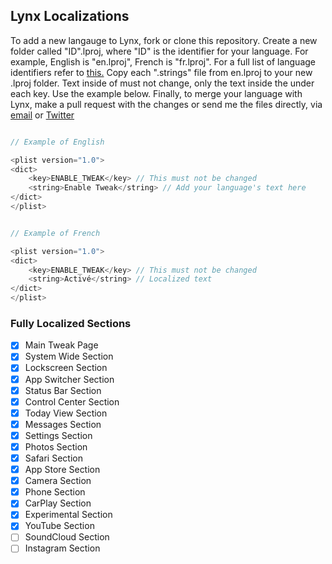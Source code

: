 ## Lynx Localizations

To add a new langauge to Lynx, fork or clone this repository. Create a new folder called "ID".lproj, where "ID" is the identifier for your language. For example, English is "en.lproj", French is "fr.lproj". For a full list of language identifiers refer to [this.](https://www.ibabbleon.com/iOS-Language-Codes-ISO-639.html) Copy each ".strings" file from en.lproj to your new .lproj folder. Text inside of <key></key> must not change, only the text inside the <string></string> under each key. Use the example below. Finally, to merge your language with Lynx, make a pull request with the changes or send me the files directly, via [email](mailto:mtac@mtac.app) or [Twitter](https://twitter.com/mtac8)

```objective-c

// Example of English

<plist version="1.0">
<dict>
    <key>ENABLE_TWEAK</key> // This must not be changed
    <string>Enable Tweak</string> // Add your language's text here
</dict>
</plist>
```

```objective-c

// Example of French

<plist version="1.0">
<dict>
    <key>ENABLE_TWEAK</key> // This must not be changed
    <string>Activé</string> // Localized text
</dict>
</plist>
```

### Fully Localized Sections

- [x] Main Tweak Page
- [x] System Wide Section
- [x] Lockscreen Section
- [x] App Switcher Section
- [x] Status Bar Section
- [x] Control Center Section
- [x] Today View Section
- [x] Messages Section
- [x] Settings Section
- [x] Photos Section
- [x] Safari Section
- [x] App Store Section
- [x] Camera Section
- [x] Phone Section
- [x] CarPlay Section
- [x] Experimental Section
- [x] YouTube Section
- [ ] SoundCloud Section
- [ ] Instagram Section
